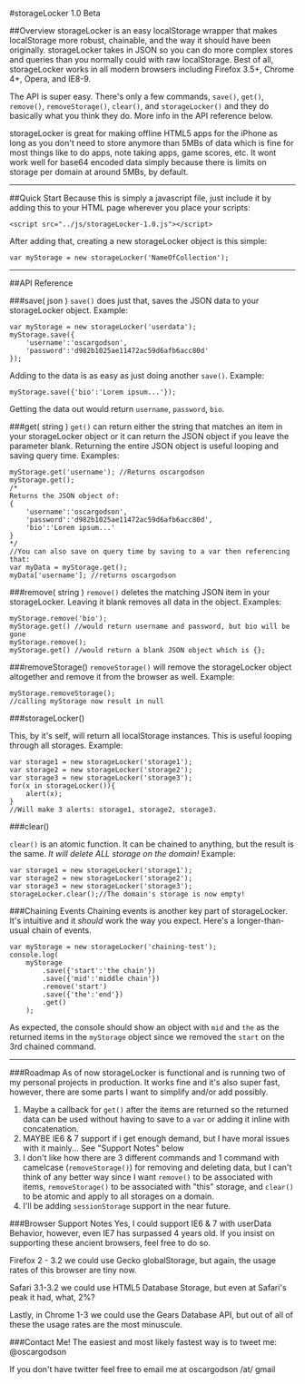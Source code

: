 #storageLocker 1.0 Beta

##Overview
storageLocker is an easy localStorage wrapper that makes localStorage more robust, chainable, and the way it should have been originally. storageLocker takes in JSON so you can do more complex stores and queries than you normally could with raw localStorage. Best of all, storageLocker works in all modern browsers including Firefox 3.5+, Chrome 4+, Opera, and IE8-9.

The API is super easy. There's only a few commands, `save()`, `get()`, `remove()`, `removeStorage()`, `clear()`, and `storageLocker()` and they do basically what you think they do. More info in the API reference below.

storageLocker is great for making offline HTML5 apps for the iPhone as long as you don't need to store anymore than 5MBs of data which is fine for most things like to do apps, note taking apps, game scores, etc. It wont work well for base64 encoded data simply because there is limits on storage per domain at around 5MBs, by default.

***

##Quick Start
Because this is simply a javascript file, just include it by adding this to your HTML page wherever you place your scripts:

    <script src="../js/storageLocker-1.0.js"></script>

After adding that, creating a new storageLocker object is this simple:

    var myStorage = new storageLocker('NameOfCollection');

***

##API Reference

###save( json )
`save()` does just that, saves the JSON data to your storageLocker object. Example:

    var myStorage = new storageLocker('userdata');
    myStorage.save({
        'username':'oscargodson',
        'password':'d982b1025ae11472ac59d6afb6acc80d'
    });

Adding to the data is as easy as just doing another `save()`. Example:

    myStorage.save({'bio':'Lorem ipsum...'});

Getting the data out would return `username`, `password`, `bio`.


###get( string )
`get()` can return either the string that matches an item in your storageLocker object or it can return the JSON object if you leave the parameter blank. Returning the entire JSON object is useful looping and saving query time. Examples:

    myStorage.get('username'); //Returns oscargodson
    myStorage.get();
    /*
    Returns the JSON object of: 
    {
        'username':'oscargodson',
        'password':'d982b1025ae11472ac59d6afb6acc80d',
        'bio':'Lorem ipsum...'
    }
    */
    //You can also save on query time by saving to a var then referencing that:
    var myData = myStorage.get();
    myData['username']; //returns oscargodson


###remove( string )
`remove()` deletes the matching JSON item in your storageLocker. Leaving it blank removes all data in the object. Examples:

    myStorage.remove('bio');
    myStorage.get() //would return username and password, but bio will be gone
    myStorage.remove();
    myStorage.get() //would return a blank JSON object which is {};

###removeStorage()
`removeStorage()` will remove the storageLocker object altogether and remove it from the browser as well. Example:

    myStorage.removeStorage();
    //calling myStorage now result in null


###storageLocker()

This, by it's self, will return all localStorage instances. This is useful looping through all storages. Example:
   
    var storage1 = new storageLocker('storage1');
    var storage2 = new storageLocker('storage2');
    var storage3 = new storageLocker('storage3');
    for(x in storageLocker()){
        alert(x);
    }
    //Will make 3 alerts: storage1, storage2, storage3.

###clear()

`clear()` is an atomic function. It can be chained to anything, but the result is the same. *It will delete ALL storage on the domain!* Example:

    var storage1 = new storageLocker('storage1');
    var storage2 = new storageLocker('storage2');
    var storage3 = new storageLocker('storage3');
    storageLocker.clear();//The domain's storage is now empty!

###Chaining Events
Chaining events is another key part of storageLocker. It's intuitive and it *should* work the way you expect. Here's a longer-than-usual chain of events.

    var myStorage = new storageLocker('chaining-test');
    console.log(
        myStorage
            .save({'start':'the chain'})
            .save({'mid':'middle chain'})
            .remove('start')
            .save({'the':'end'})
            .get()
        );

As expected, the console should show an object with `mid` and `the` as the returned items in the `myStorage` object since we removed the `start` on the 3rd chained command.

***

###Roadmap
As of now storageLocker is functional and is running two of my personal projects in production. It works fine and it's also super fast, however, there are some parts I want to simplify and/or add possibly.

1. Maybe a callback for `get()` after the items are returned so the returned data can be used without having to save to a `var` or adding it inline with concatenation.
2. MAYBE IE6 & 7 support if i get enough demand, but I have moral issues with it mainly... See "Support Notes" below
3. I don't like how there are 3 different commands and 1 command with camelcase (`removeStorage()`) for removing and deleting data, but I can't think of any better way since I want `remove()` to be associated with items, `removeStorage()` to be associated with "this" storage, and `clear()` to be atomic and apply to all storages on a domain.
4. I'll be adding `sessionStorage` support in the near future.

###Browser Support Notes
Yes, I could support IE6 & 7 with userData Behavior, however, even IE7 has surpassed 4 years old. If you insist on supporting these ancient browsers, feel free to do so.

Firefox 2 - 3.2 we could use Gecko globalStorage, but again, the usage rates of this browser are tiny now.

Safari 3.1-3.2 we could use HTML5 Database Storage, but even at Safari's peak it had, what, 2%?

Lastly, in Chrome 1-3 we could use the Gears Database API, but out of all of these the usage rates are the most minuscule.

###Contact Me!
The easiest and most likely fastest way is to tweet me: @oscargodson

If you don't have twitter feel free to email me at oscargodson /at/ gmail